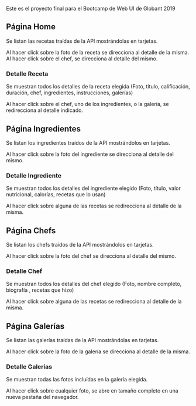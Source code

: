 Este es el proyecto final para el Bootcamp de Web UI de Globant 2019

## Página Home

Se listan las recetas traídas de la API mostrándolas en tarjetas. 

Al hacer click sobre la foto de la receta se direcciona al detalle de la misma.
Al hacer click sobre el chef, se direcciona al detalle del mismo.

### Detalle Receta

Se muestran todos los detalles de la receta elegida (Foto, título, calificación, duración, chef, ingredientes, instrucciones, galerías)

Al hacer click sobre el chef, uno de los ingredientes, o la galería, se redirecciona al detalle indicado.

## Página Ingredientes

Se listan los ingredientes traídos de la API mostrándolos en tarjetas.

Al hacer click sobre la foto del ingrediente se direcciona al detalle del mismo.

### Detalle Ingrediente
Se muestran todos los detalles del ingrediente elegido (Foto, título, valor nutricional, calorías, recetas que lo usan)

Al hacer click sobre alguna de las recetas se redirecciona al detalle de la misma.

## Página Chefs

Se listan los chefs traídos de la API mostrándolos en tarjetas.

Al hacer click sobre la foto del chef se direcciona al detalle del mismo.

### Detalle Chef
Se muestran todos los detalles del chef elegido (Foto, nombre completo, biografía , recetas que hizo)

Al hacer click sobre alguna de las recetas se redirecciona al detalle de la misma.

## Página Galerías

Se listan las galerías traídas de la API mostrándolas en tarjetas.

Al hacer click sobre la foto de la galería se direcciona al detalle de la misma.

### Detalle Galerías

Se muestran todas las fotos incluídas en la galería elegida. 

Al hacer click sobre cualquier foto, se abre en tamaño completo en una nueva pestaña del navegador.
